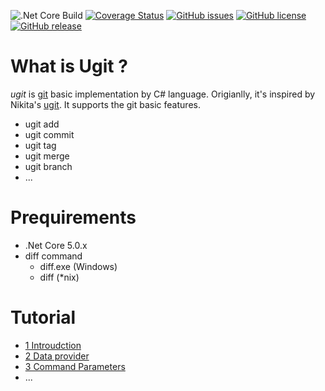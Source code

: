 ![.Net Core Build](https://github.com/gaufung/ugit/workflows/.NET%20Core/badge.svg)
[![Coverage Status](https://coveralls.io/repos/github/gaufung/ugit/badge.svg)](https://coveralls.io/github/gaufung/ugit)
[![GitHub issues](https://img.shields.io/github/issues/gaufung/ugit?style=plastic)](https://github.com/gaufung/ugit/issues)
[![GitHub license](https://img.shields.io/github/license/gaufung/ugit)](https://github.com/gaufung/ugit/blob/master/LICENSE)
[![GitHub release](https://img.shields.io/github/release/gaufung/.svg)](https://GitHub.com/gaufung/ugit/releases/)



# What is **Ugit** ?

*ugit* is [git](https://en.wikipedia.org/wiki/Git) basic implementation by C# language. Origianlly, it's inspired by Nikita's [ugit](https://www.leshenko.net/p/ugit/). It supports the git basic features. 
- ugit add 
- ugit commit 
- ugit tag 
- ugit merge
- ugit branch
- ...

# Prequirements 
- .Net Core 5.0.x
- diff command
  - diff.exe (Windows)
  - diff (*nix)

# Tutorial
- [1 Introudction](https://fenga.medium.com/implement-git-by-yourself-3-command-parameters-a8a7279f95d6)
- [2 Data provider](https://fenga.medium.com/implement-git-by-yourself-2-data-provider-86c9fc07be0a)
- [3 Command Parameters](https://fenga.medium.com/implement-git-by-yourself-3-command-parameters-a8a7279f95d6)
- ...